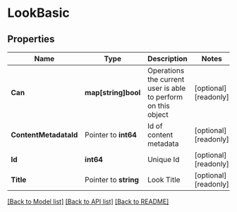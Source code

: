 # LookBasic

## Properties

Name | Type | Description | Notes
------------ | ------------- | ------------- | -------------
**Can** | **map[string]bool** | Operations the current user is able to perform on this object | [optional] [readonly] 
**ContentMetadataId** | Pointer to **int64** | Id of content metadata | [optional] [readonly] 
**Id** | **int64** | Unique Id | [optional] [readonly] 
**Title** | Pointer to **string** | Look Title | [optional] [readonly] 

[[Back to Model list]](../README.md#documentation-for-models) [[Back to API list]](../README.md#documentation-for-api-endpoints) [[Back to README]](../README.md)


